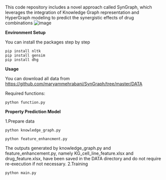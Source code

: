 This code repository includes a novel approach called SynGraph, which leverages the integration of Knowledge Graph representation and HyperGraph modeling to predict the synergistic effects of drug combinations
![image](https://github.com/maryammehrabani/SynKH/assets/93048428/19db0120-f82d-4e92-99c1-20e021cd7376)
 
**Environment Setup**

You can install the packages step by step


 ```
pip install nltk
pip install gensim
pip install dhg
```

**Usage**

You can download all data from  https://github.com/maryammehrabani/SynGraph/tree/master/DATA

Required functions:

```
python function.py
```

**Property Prediction Model**


1.Prepare data

```
python knowledge_graph.py
```
```
python feature_enhancment.py
```
The outputs generated by knowledge_graph.py and feature_enhancement.py, namely KG_cell_line_feature.xlsx and drug_feature.xlsx, have been saved in the DATA directory and do not require re-execution if not necessary.
2.Training

```
python main.py
```
